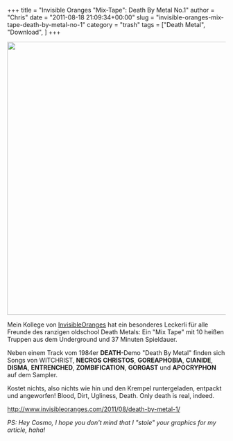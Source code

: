 +++
title = "Invisible Oranges \"Mix-Tape\": Death By Metal No.1"
author = "Chris"
date = "2011-08-18 21:09:34+00:00"
slug = "invisible-oranges-mix-tape-death-by-metal-no-1"
category = "trash"
tags = ["Death Metal", "Download", ]
+++

<img src="http://necroslaughter.de/wp-content/uploads/2011/08/Invisible-Oranges-Death-By-Metal-1.jpg" alt="" title="Invisible Oranges - Death By Metal 1" width="630" height="630" class="alignnone size-full wp-image-6518" />

Mein Kollege von <a href="http://www.invisibleoranges.com/">InvisibleOranges</a> hat ein besonderes Leckerli für alle Freunde des ranzigen oldschool Death Metals: Ein "Mix Tape" mit 10 heißen Truppen aus dem Underground und 37 Minuten Spieldauer.

Neben einem Track vom 1984er **DEATH**-Demo "Death By Metal" finden sich Songs von WITCHRIST, **NECROS CHRISTOS**, **GOREAPHOBIA**, **CIANIDE**, **DISMA**, **ENTRENCHED**, **ZOMBIFICATION**, **GORGAST** und **APOCRYPHON** auf dem Sampler.

Kostet nichts, also nichts wie hin und den Krempel runtergeladen, entpackt und angeworfen! Blood, Dirt, Ugliness, Death. Only death is real, indeed.

<a href="http://www.invisibleoranges.com/2011/08/death-by-metal-1/">http://www.invisibleoranges.com/2011/08/death-by-metal-1/</a>

_PS: Hey Cosmo, I hope you don't mind that I "stole" your graphics for my article, haha!_
